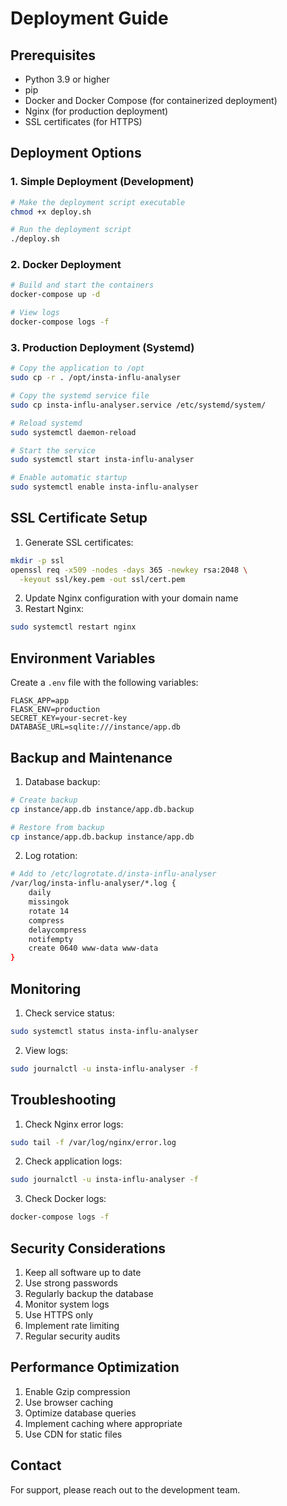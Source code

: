 # Deployment Guide

## Prerequisites
- Python 3.9 or higher
- pip
- Docker and Docker Compose (for containerized deployment)
- Nginx (for production deployment)
- SSL certificates (for HTTPS)

## Deployment Options

### 1. Simple Deployment (Development)
```bash
# Make the deployment script executable
chmod +x deploy.sh

# Run the deployment script
./deploy.sh
```

### 2. Docker Deployment
```bash
# Build and start the containers
docker-compose up -d

# View logs
docker-compose logs -f
```

### 3. Production Deployment (Systemd)
```bash
# Copy the application to /opt
sudo cp -r . /opt/insta-influ-analyser

# Copy the systemd service file
sudo cp insta-influ-analyser.service /etc/systemd/system/

# Reload systemd
sudo systemctl daemon-reload

# Start the service
sudo systemctl start insta-influ-analyser

# Enable automatic startup
sudo systemctl enable insta-influ-analyser
```

## SSL Certificate Setup
1. Generate SSL certificates:
```bash
mkdir -p ssl
openssl req -x509 -nodes -days 365 -newkey rsa:2048 \
  -keyout ssl/key.pem -out ssl/cert.pem
```

2. Update Nginx configuration with your domain name
3. Restart Nginx:
```bash
sudo systemctl restart nginx
```

## Environment Variables
Create a `.env` file with the following variables:
```
FLASK_APP=app
FLASK_ENV=production
SECRET_KEY=your-secret-key
DATABASE_URL=sqlite:///instance/app.db
```

## Backup and Maintenance
1. Database backup:
```bash
# Create backup
cp instance/app.db instance/app.db.backup

# Restore from backup
cp instance/app.db.backup instance/app.db
```

2. Log rotation:
```bash
# Add to /etc/logrotate.d/insta-influ-analyser
/var/log/insta-influ-analyser/*.log {
    daily
    missingok
    rotate 14
    compress
    delaycompress
    notifempty
    create 0640 www-data www-data
}
```

## Monitoring
1. Check service status:
```bash
sudo systemctl status insta-influ-analyser
```

2. View logs:
```bash
sudo journalctl -u insta-influ-analyser -f
```

## Troubleshooting
1. Check Nginx error logs:
```bash
sudo tail -f /var/log/nginx/error.log
```

2. Check application logs:
```bash
sudo journalctl -u insta-influ-analyser -f
```

3. Check Docker logs:
```bash
docker-compose logs -f
```

## Security Considerations
1. Keep all software up to date
2. Use strong passwords
3. Regularly backup the database
4. Monitor system logs
5. Use HTTPS only
6. Implement rate limiting
7. Regular security audits

## Performance Optimization
1. Enable Gzip compression
2. Use browser caching
3. Optimize database queries
4. Implement caching where appropriate
5. Use CDN for static files

## Contact

For support, please reach out to the development team. 